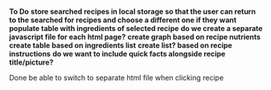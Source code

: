 **To Do**
**store searched recipes in local storage so that the user can return to the searched for recipes and choose a different one if they want**
**populate table with ingredients of selected recipe**
**do we create a separate javascript file for each html page?**
**create graph based on recipe nutrients**
**create table based on ingredients list**
**create list? based on recipe instructions**
**do we want to include quick facts alongside recipe title/picture?**

Done
be able to switch to separate html file when clicking recipe

